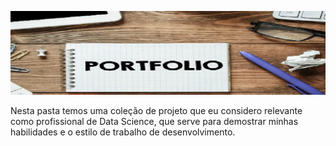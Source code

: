 ![](img/portfolio.jpg)


Nesta pasta temos uma coleção de projeto que eu considero relevante como profissional de Data Science, que serve para demostrar minhas habilidades e o estilo de trabalho de desenvolvimento. 

